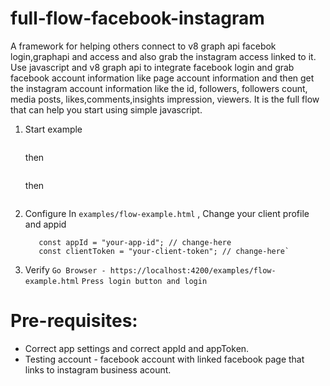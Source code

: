 # full-flow-facebook-instagram

A framework for helping others connect to v8 graph api facebok login,graphapi and access and also grab the instagram access linked to it.
Use javascript and v8 graph api to integrate facebook login and grab facebook account information like page account information and then get the instagram account information like the id, followers, followers count, media posts, likes,comments,insights impression, viewers. It is the full flow that can help you start using simple javascript.

1. Start example

   ```npm install

   ```

   then

   ```npm run generate-cert

   ```

   then

   ```npm run start

   ```

2. Configure
   In `examples/flow-example.html` , Change your client profile and appid
   ```
      const appId = "your-app-id"; // change-here
      const clientToken = "your-client-token"; // change-here`
   ```

3) Verify
   `Go Browser - https://localhost:4200/examples/flow-example.html`
   `Press login button and login`

# Pre-requisites:

- Correct app settings and correct appId and appToken.
- Testing account - facebook account with linked facebook page that links to instagram business acount.
